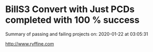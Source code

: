 # BillS3 Convert with Just PCDs completed with 100 % success

Summary of passing and failing projects on: 2020-01-22 at 03:05:31

http://www.ryffine.com
